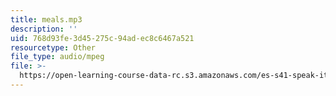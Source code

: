 ```yaml
---
title: meals.mp3
description: ''
uid: 768d93fe-3d45-275c-94ad-ec8c6467a521
resourcetype: Other
file_type: audio/mpeg
file: >-
  https://open-learning-course-data-rc.s3.amazonaws.com/es-s41-speak-italian-with-your-mouth-full-spring-2012/768d93fe3d45275c94adec8c6467a521_meals.mp3
---
```

